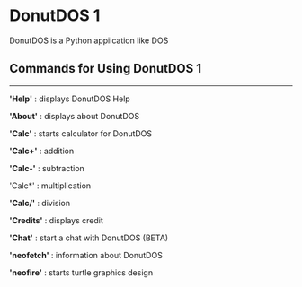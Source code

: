 # DonutDOS 1

DonutDOS is a Python appiication like DOS

## Commands for Using DonutDOS 1
-----------------------------------------------

**'Help'** : displays DonutDOS Help

**'About'** : displays about DonutDOS

**'Calc'** : starts calculator for DonutDOS

**'Calc+'** : addition

**'Calc-'** : subtraction

'Calc*' : multiplication

**'Calc/'** : division

**'Credits'** : displays credit

**'Chat'** : start a chat with DonutDOS (BETA)

**'neofetch'** : information about DonutDOS

**'neofire'** : starts turtle graphics design
